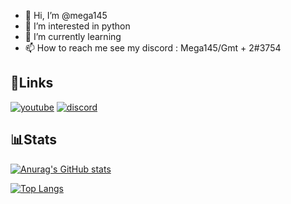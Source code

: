 - 👋 Hi, I’m @mega145
- 👀 I’m interested in python
- 🌱 I’m currently learning 
- 📫 How to reach me see my discord : Mega145/Gmt + 2#3754

## 🔗Links
[![youtube](https://img.icons8.com/ios-glyphs/48/000000/youtube--v1.png)](https://www.youtube.com/channel/UCQpNO0BFV-aey9OWPKyynTw)
[![discord](https://img.icons8.com/fluency/48/000000/discord-logo.png)](https://discords.com/bio/p/mega145)

## 📊Stats

[![Anurag's GitHub stats](https://github-readme-stats.vercel.app/api?username=mega145&hide_border==true&count_private=true&theme=onedark)](https://github.com/anuraghazra/github-readme-stats)

[![Top Langs](https://github-readme-stats.vercel.app/api/top-langs/?username=mega145&theme=onedark&hide_border=true)](https://github.com/anuraghazra/github-readme-stats)
